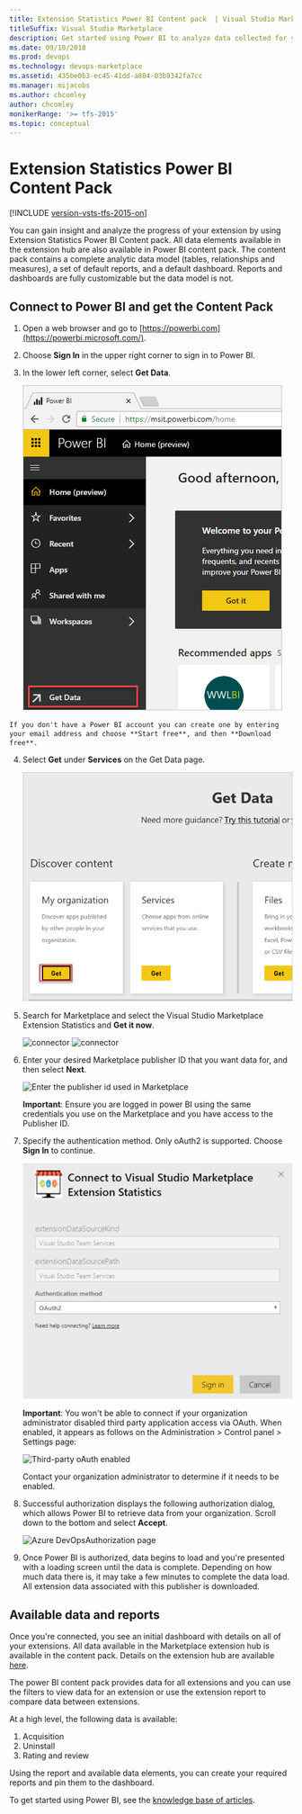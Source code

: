 ```yaml
---
title: Extension Statistics Power BI Content pack  | Visual Studio Marketplace
titleSuffix: Visual Studio Marketplace
description: Get started using Power BI to analyze data collected for your extension on Visual Studio Marketplace 
ms.date: 09/10/2018
ms.prod: devops
ms.technology: devops-marketplace
ms.assetid: 435be0b3-ec45-41dd-a804-03b9342fa7cc
ms.manager: mijacobs
ms.author: chcomley
author: chcomley
monikerRange: '>= tfs-2015'
ms.topic: conceptual
---
```


# Extension Statistics Power BI Content Pack

[!INCLUDE [version-vsts-tfs-2015-on](../boards/_shared/version-vsts-tfs-2015-on.md)]

You can gain insight and analyze the progress of your extension by using Extension Statistics Power BI Content pack. All data elements available in the extension hub are also available in Power BI content pack.
The content pack contains a complete analytic data model (tables, relationships and measures), a set of default reports, and a default dashboard. Reports and dashboards are fully customizable but the data model is not.

## Connect to Power BI and get the Content Pack

1. Open a web browser and go to [https://powerbi.com](https://powerbi.microsoft.com/).

2. Choose **Sign In** in the upper right corner to sign in to Power BI.

3. In the lower left corner, select **Get Data**.

   ![Power BI get data](_img/power-bi-get-data.png)

~~~
If you don't have a Power BI account you can create one by entering your email address and choose **Start free**, and then **Download free**.
~~~

4. Select **Get** under **Services** on the Get Data page.

    ![get-data-final.png](_img/get-data-final.png)

5. Search for Marketplace and select the Visual Studio Marketplace Extension Statistics and **Get it now**.

    ![connector](_img/search.png)
    ![connector](_img/content-pack-details.png)

6. Enter your desired Marketplace publisher ID that you want data for, and then select **Next**.

    ![Enter the publisher id used in Marketplace](_img/addpublisherid.png)  

    **Important**: Ensure you are logged in power BI using the same credentials you use on the Marketplace and you have access to the Publisher ID. 

7. Specify the authentication method. Only oAuth2 is supported. Choose **Sign In** to continue.

    ![Login with oAuth2](_img/connect-to-vs-team-services-auth.png)  

    **Important**: You won't be able to connect if your organization administrator disabled third party application access via OAuth. When enabled, it appears as follows on the Administration > Control panel > Settings page:  

    ![Third-party oAuth enabled](_img/Screen5.png)  

    Contact your organization administrator to determine if it needs to be enabled.

8. Successful authorization displays the following authorization dialog, which allows Power BI to retrieve data from your organization. Scroll down to the bottom and select **Accept**.

    ![Azure DevOpsAuthorization page](_img/Screen6.png)  

9. Once Power BI is authorized, data begins to load and you're presented with a loading screen until the data is complete. Depending on how much data there is, it may take a few minutes to complete the data load. All extension data associated with this publisher is downloaded.

## Available data and reports

Once you're connected, you see an initial dashboard with details on all of your extensions. All data available in the Marketplace extension hub is available in the content pack. Details on the extension hub are available [here](/azure/devops/extend/extension-report).

The power BI content pack provides data for all extensions and you can use the filters to view data for an extension or use the extension report to compare data between extensions.

At a high level, the following data is available:

1. Acquisition
2. Uninstall
3. Rating and review

Using the report and available data elements, you can create your required reports and pin them to the dashboard.

To get started using Power BI, see the [knowledge base of articles](https://support.powerbi.com/).

